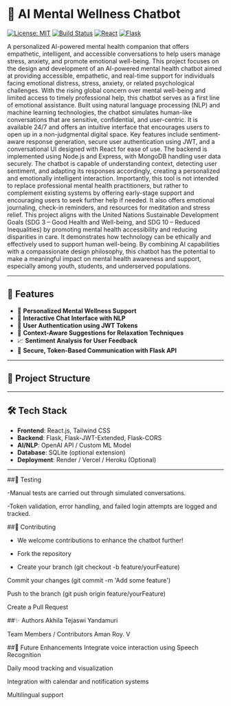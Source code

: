 # 🧠 AI Mental Wellness Chatbot

[![License: MIT](https://img.shields.io/badge/License-MIT-blue.svg)](LICENSE)
[![Build Status](https://img.shields.io/badge/build-passing-brightgreen)]()
[![React](https://img.shields.io/badge/Frontend-React-blue)]()
[![Flask](https://img.shields.io/badge/Backend-Flask-lightgrey)]()

A personalized AI-powered mental health companion that offers empathetic, intelligent, and accessible conversations to help users manage stress, anxiety, and promote emotional well-being.
This project focuses on the design and development of an AI-powered mental health 
chatbot aimed at providing accessible, empathetic, and real-time support for 
individuals facing emotional distress, stress, anxiety, or related psychological 
challenges. With the rising global concern over mental well-being and limited access 
to timely professional help, this chatbot serves as a first line of emotional assistance. 
Built using natural language processing (NLP) and machine learning technologies, 
the chatbot simulates human-like conversations that are sensitive, confidential, and 
user-centric. It is available 24/7 and offers an intuitive interface that encourages users 
to open up in a non-judgmental digital space. 
Key features include sentiment-aware response generation, secure user 
authentication using JWT, and a conversational UI designed with React for ease of 
use. The backend is implemented using Node.js and Express, with MongoDB 
handling user data securely. The chatbot is capable of understanding context, 
detecting user sentiment, and adapting its responses accordingly, creating a 
personalized and emotionally intelligent interaction. 
Importantly, this tool is not intended to replace professional mental health 
practitioners, but rather to complement existing systems by offering early-stage 
support and encouraging users to seek further help if needed. It also offers emotional 
journaling, check-in reminders, and resources for meditation and stress relief. 
This project aligns with the United Nations Sustainable Development Goals (SDG 3 – Good Health and Well-being, and SDG 10 – Reduced Inequalities) by promoting 
mental health accessibility and reducing disparities in care. It demonstrates how 
technology can be ethically and effectively used to support human well-being. By 
combining AI capabilities with a compassionate design philosophy, this chatbot has 
the potential to make a meaningful impact on mental health awareness and support, 
especially among youth, students, and underserved populations. 

---

## 🌟 Features

- 🧘 **Personalized Mental Wellness Support**
- 💬 **Interactive Chat Interface with NLP**
- 🔐 **User Authentication using JWT Tokens**
- 🎯 **Context-Aware Suggestions for Relaxation Techniques**
- 📈 **Sentiment Analysis for User Feedback**
- 🧾 **Secure, Token-Based Communication with Flask API**

---

## 📁 Project Structure


---

## 🛠️ Tech Stack

- **Frontend**: React.js, Tailwind CSS
- **Backend**: Flask, Flask-JWT-Extended, Flask-CORS
- **AI/NLP**: OpenAI API / Custom ML Model
- **Database**: SQLite (optional extension)
- **Deployment**: Render / Vercel / Heroku (Optional)

---

##🧪 Testing

-Manual tests are carried out through simulated conversations.

-Token validation, error handling, and failed login attempts are logged and tracked.

##🤝 Contributing

- We welcome contributions to enhance the chatbot further!

- Fork the repository

- Create your branch (git checkout -b feature/yourFeature)

Commit your changes (git commit -m 'Add some feature')

Push to the branch (git push origin feature/yourFeature)

Create a Pull Request



##✨ Authors
Akhila Tejaswi Yandamuri

Team Members / Contributors
Aman Roy. V

##📌 Future Enhancements
Integrate voice interaction using Speech Recognition

Daily mood tracking and visualization

Integration with calendar and notification systems

Multilingual support
